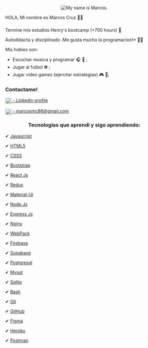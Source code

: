 <p align='center'>
<img align='center' src='https://media-exp1.licdn.com/dms/image/C5616AQFYUuvHzpbqOQ/profile-displaybackgroundimage-shrink_350_1400/0/1627273022403?e=1632960000&v=beta&t=-EH3r5w29GaOnLjOm7BZPoPCbFSwHI7Y5eM2gNGB0dE' alt='My name is Marcos.' />
</p> 
HOLA, Mi nombre es Marcos Cruz 👋😏
<h3> </h3>
Termine mis estudios Henry's bootcamp (+700 hours) 🙌

Autodidacta y disciplinado .Me gusta mucho la programacion!* 👨‍🎓 

Mis hobies son:
 - Escuchar musica y programar 🎧 🎼  ;
 - Jugar al futbol ⚽️ ;
 - Jugar video games (ejercitar estrategias) 🎮 👾;


<h3 align="left">Contactame!</h3>
<p align="left">
<a href="https://www.linkedin.com/in/marcos-cruz-front-end/" target="_blank"><img align="center" src="https://img2.freepng.fr/20180529/str/kisspng-linkedin-computer-icons-logo-professional-network-social-networks-5b0d65b29ec943.2054111815276046586504.jpg" alt="marcos-cruz" height="20" width="auto" /> - Linkedin profile</a>
</p>
<p align="left">
<a href="mailto:marcosmc86@gmail.com" target="_blank"><img align="center" src="https://clipground.com/images/logo-gmail-png-1.png" alt="marcosmc86@gmail.com" height="20" width="auto" /> - marcosmc86@gmail.com</a>
<!-- </p>
<p align="left">
<a href="https://www.linkedin.com/in/marcos-cruz-front-end/" target="_blank"><img align="center" src="" alt="https://img2.freepng.fr/20180529/str/kisspng-linkedin-computer-icons-logo-professional-network-social-networks-5b0d65b29ec943.2054111815276046586504.jpg" height="20" width="auto" />Linkedin</a>
</p> -->

<h3 align="center">Tecnologias que aprendi y sigo aprendiendo:</h3>
<p align='center'>
 
✔ <a href="https://developer.mozilla.org/en-US/docs/Web/JavaScript" target="_blank"> Javascript</a>

✔ <a href="https://www.w3.org/html/" target="_blank">HTML5 </a>
 
✔ <a href="https://www.w3schools.com/css/" target="_blank">CSS3 </a>
 
✔ <a href="https://getbootstrap.com" target="_blank">Bootstrap </a>
 
✔ <a href="https://reactjs.org/" target="_blank">React Js </a>
 
✔ <a href="https://redux.js.org" target="_blank">Redux </a>
 
✔ <a href="https://material-ui.com/" target="_blank">Material-Ui </a>
 
✔ <a href="https://nodejs.org" target="_blank">Node Js </a>
 
✔ <a href="https://expressjs.com" target="_blank">Express Js </a>
 
✔ <a href="https://www.nginx.com" target="_blank">Nginx</a>
 
✔ <a href="https://webpack.js.org" target="_blank">WebPack </a>
 
✔ <a href="https://firebase.google.com/" target="_blank">Firebase </a> 
 
✔ <a href="https://supabase.io/" target="_blank">Supabase </a> 
 
✔ <a href="https://www.postgresql.org" target="_blank">Postgresql </a>
 
✔ <a href="https://www.mysql.com/" target="_blank">Mysql </a>
 
✔ <a href="https://www.sqlite.org/" target="_blank">Sqlite</a>
 
✔ <a href="https://www.gnu.org/software/bash/" target="_blank">Bash </a>

✔ <a href="https://git-scm.com/" target="_blank">Git </a>
 
✔ <a href="https://git-scm.com/" target="_blank">GitHub </a>
 
✔ <a href="https://www.figma.com/" target="_blank">Figma </a>
 
✔ <a href="https://heroku.com" target="_blank">Heroku </a>
 
✔ <a href="https://postman.com" target="_blank">Postman</a>

</p>



<!--
**Marco5X/marco5X** is a ✨ _special_ ✨ repository because its `README.md` (this file) appears on your GitHub profile.

Here are some ideas to get you started:

- 🔭 I’m currently working on ...
- 🌱 I’m currently learning ...
- 👯 I’m looking to collaborate on ...
- 🤔 I’m looking for help with ...
- 💬 Ask me about ...
- 📫 How to reach me: ...
- 😄 Pronouns: ...
- ⚡ Fun fact: ...
-->
